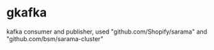 # gkafka
kafka consumer and publisher, used "github.com/Shopify/sarama" and "github.com/bsm/sarama-cluster"
